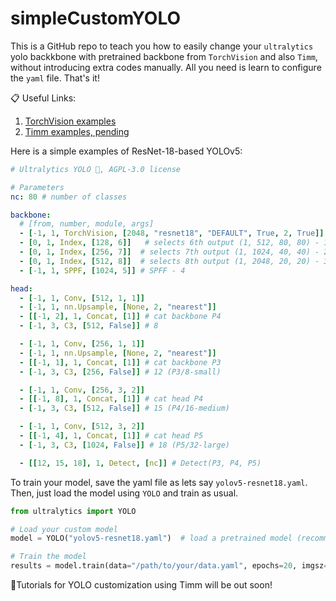 # simpleCustomYOLO

This is a GitHub repo to teach you how to easily change your `ultralytics` yolo backkbone with pretrained backbone from `TorchVision` and also `Timm`, without introducing extra codes manually. All you need is learn to configure the `yaml` file. That's it!

📋 Useful Links:
1. [TorchVision examples](https://github.com/yjwong1999/simpleCustomYOLO/tree/main/examples/torchvision)
2. [Timm examples, pending](https://github.com/yjwong1999/simpleCustomYOLO/tree/main/examples/torchvision)

Here is a simple examples of ResNet-18-based YOLOv5:

```yaml
# Ultralytics YOLO 🚀, AGPL-3.0 license

# Parameters
nc: 80 # number of classes

backbone:
  # [from, number, module, args]
  - [-1, 1, TorchVision, [2048, "resnet18", "DEFAULT", True, 2, True]]  # - 0
  - [0, 1, Index, [128, 6]]   # selects 6th output (1, 512, 80, 80) - 1
  - [0, 1, Index, [256, 7]]  # selects 7th output (1, 1024, 40, 40) - 2
  - [0, 1, Index, [512, 8]]  # selects 8th output (1, 2048, 20, 20) - 3
  - [-1, 1, SPPF, [1024, 5]] # SPFF - 4

head:
  - [-1, 1, Conv, [512, 1, 1]]
  - [-1, 1, nn.Upsample, [None, 2, "nearest"]]
  - [[-1, 2], 1, Concat, [1]] # cat backbone P4
  - [-1, 3, C3, [512, False]] # 8

  - [-1, 1, Conv, [256, 1, 1]]
  - [-1, 1, nn.Upsample, [None, 2, "nearest"]]
  - [[-1, 1], 1, Concat, [1]] # cat backbone P3
  - [-1, 3, C3, [256, False]] # 12 (P3/8-small)

  - [-1, 1, Conv, [256, 3, 2]]
  - [[-1, 8], 1, Concat, [1]] # cat head P4
  - [-1, 3, C3, [512, False]] # 15 (P4/16-medium)

  - [-1, 1, Conv, [512, 3, 2]]
  - [[-1, 4], 1, Concat, [1]] # cat head P5
  - [-1, 3, C3, [1024, False]] # 18 (P5/32-large)

  - [[12, 15, 18], 1, Detect, [nc]] # Detect(P3, P4, P5)
```

To train your model, save the yaml file as lets say `yolov5-resnet18.yaml`. Then, just load the model using `YOLO` and train as usual.

```python
from ultralytics import YOLO

# Load your custom model
model = YOLO("yolov5-resnet18.yaml")  # load a pretrained model (recommended for training)

# Train the model
results = model.train(data="/path/to/your/data.yaml", epochs=20, imgsz=960, batch=16, val=False)
```

📢Tutorials for YOLO customization using Timm will be out soon!
